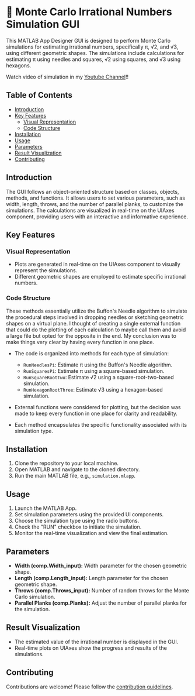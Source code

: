 # 🪷 Monte Carlo Irrational Numbers Simulation GUI

This MATLAB App Designer GUI is designed to perform Monte Carlo simulations for estimating irrational numbers, specifically π, √2, and √3, using different geometric shapes. The simulations include calculations for estimating π using needles and squares, √2 using squares, and √3 using hexagons.

Watch video of simulation in my [Youtube Channel](https://www.youtube.com/watch?v=S43QEow82iM&ab_channel=Giuliana)!!

## Table of Contents
- [Introduction](#introduction)
- [Key Features](#key-features)
  - [Visual Representation](#visual-representation)
  - [Code Structure](#code-structure)
- [Installation](#installation)
- [Usage](#usage)
- [Parameters](#parameters)
- [Result Visualization](#result-visualization)
- [Contributing](#contributing)

## Introduction
The GUI follows an object-oriented structure based on classes, objects, methods, and functions. It allows users to set various parameters, such as width, length, throws, and the number of parallel planks, to customize the simulations. The calculations are visualized in real-time on the UIAxes component, providing users with an interactive and informative experience.

## Key Features
### Visual Representation
- Plots are generated in real-time on the UIAxes component to visually represent the simulations.
- Different geometric shapes are employed to estimate specific irrational numbers.

### Code Structure
These methods essentially utilize the Buffon's Needle algorithm to simulate the procedural steps involved in dropping needles or sketching geometric shapes on a virtual plane. I thought of creating a single external function that could do the plotting of each calculation to maybe call them and avoid a large file but opted for the opposite in the end. My conclusion was to make things very clear by having every function in one place.

- The code is organized into methods for each type of simulation:
  - `RunNeedlesPi`: Estimate π using the Buffon's Needle algorithm.
  - `RunSquaresPi`: Estimate π using a square-based simulation.
  - `RunSquareRootTwo`: Estimate √2 using a square-root-two-based simulation.
  - `RunHexagonRootThree`: Estimate √3 using a hexagon-based simulation.

- External functions were considered for plotting, but the decision was made to keep every function in one place for clarity and readability. 
- Each method encapsulates the specific functionality associated with its simulation type.

## Installation
1. Clone the repository to your local machine.
2. Open MATLAB and navigate to the cloned directory.
3. Run the main MATLAB file, e.g., `simulation.mlapp`.

## Usage
1. Launch the MATLAB App.
2. Set simulation parameters using the provided UI components.
3. Choose the simulation type using the radio buttons.
4. Check the "RUN" checkbox to initiate the simulation.
5. Monitor the real-time visualization and view the final estimation.

## Parameters
- **Width (comp.Width_input):** Width parameter for the chosen geometric shape.
- **Length (comp.Length_input):** Length parameter for the chosen geometric shape.
- **Throws (comp.Throws_input):** Number of random throws for the Monte Carlo simulation.
- **Parallel Planks (comp.Planks):** Adjust the number of parallel planks for the simulation.

## Result Visualization
- The estimated value of the irrational number is displayed in the GUI.
- Real-time plots on UIAxes show the progress and results of the simulations.

## Contributing
Contributions are welcome! Please follow the [contribution guidelines](CONTRIBUTING.md).
